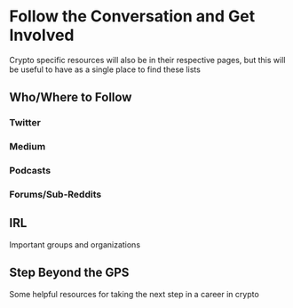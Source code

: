# Follow the Conversation and Get Involved
Crypto specific resources will also be in their respective pages, but this will be useful to have as a single place to find these lists


## Who/Where to Follow

### Twitter

### Medium

### Podcasts

### Forums/Sub-Reddits

## IRL
Important groups and organizations

## Step Beyond the GPS
Some helpful resources for taking the next step in a career in crypto
